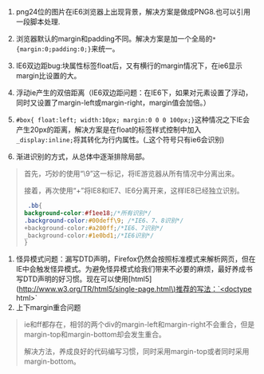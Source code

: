 1. png24位的图片在iE6浏览器上出现背景，解决方案是做成PNG8.也可以引用一段脚本处理.
2. 浏览器默认的margin和padding不同。解决方案是加一个全局的`*{margin:0;padding:0;}`来统一。

3. IE6双边距bug:块属性标签float后，又有横行的margin情况下，在ie6显示margin比设置的大。

4. 浮动ie产生的双倍距离（IE6双边距问题：在IE6下，如果对元素设置了浮动，同时又设置了margin-left或margin-right，margin值会加倍。）

5. `#box{ float:left; width:10px; margin:0 0 0 100px;}`这种情况之下IE会产生20px的距离，解决方案是在float的标签样式控制中加入`_display:inline;`将其转化为行内属性。\(\_这个符号只有ie6会识别\)

6. 渐进识别的方式，从总体中逐渐排除局部。

> 首先，巧妙的使用“\9”这一标记，将IE游览器从所有情况中分离出来。
>
> 接着，再次使用“+”将IE8和IE7、IE6分离开来，这样IE8已经独立识别。
>
> ```css
>  .bb{
> background-color:#f1ee18;/*所有识别*/
> .background-color:#00deff\9; /*IE6、7、8识别*/
> +background-color:#a200ff;/*IE6、7识别*/
> _background-color:#1e0bd1;/*IE6识别*/
> }
> ```

1. 怪异模式问题：漏写DTD声明，Firefox仍然会按照标准模式来解析网页，但在IE中会触发怪异模式。为避免怪异模式给我们带来不必要的麻烦，最好养成书写DTD声明的好习惯。现在可以使用\[html5\]\([http://www.w3.org/TR/html5/single-page.html\)推荐的写法：\`&lt;doctype](http://www.w3.org/TR/html5/single-page.html%29推荐的写法：`<doctype) html&gt;\`
2. 上下margin重合问题

> ie和ff都存在，相邻的两个div的margin-left和margin-right不会重合，但是margin-top和margin-bottom却会发生重合。
>
> 解决方法，养成良好的代码编写习惯，同时采用margin-top或者同时采用margin-bottom。




